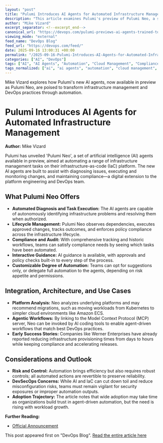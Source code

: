 ```yaml
---
layout: "post"
title: "Pulumi Introduces AI Agents for Automated Infrastructure Management"
description: "This article examines Pulumi's preview of Pulumi Neo, a suite of AI agents designed to automate infrastructure-as-code (IaC) management, issue diagnosis, and task execution. It details the value for DevOps teams, compliance tracking, and the integration of AI agents into platform engineering, as well as the impacts and caution required when automating with AI."
author: "Mike Vizard"
excerpt_separator: <!--excerpt_end-->
canonical_url: "https://devops.com/pulumi-previews-ai-agents-trained-to-automate-infrastructure-management/?utm_source=rss&utm_medium=rss&utm_campaign=pulumi-previews-ai-agents-trained-to-automate-infrastructure-management"
viewing_mode: "external"
feed_name: "DevOps Blog"
feed_url: "https://devops.com/feed/"
date: 2025-09-16 13:00:31 +00:00
permalink: "/2025-09-16-Pulumi-Introduces-AI-Agents-for-Automated-Infrastructure-Management.html"
categories: ["AI", "DevOps"]
tags: ["AI", "AI Agents", "Automation", "Cloud Management", "Compliance", "DevOps", "DevSecOps", "Digital Workforce", "IaC", "IT Infrastructure", "MCP", "Platform Engineering", "Platform Engineering Tools", "Policy Enforcement", "Posts", "Pulumi", "Pulumi Neo", "Social Facebook", "Social LinkedIn", "Social X", "Task Automation"]
tags_normalized: ["ai", "ai agents", "automation", "cloud management", "compliance", "devops", "devsecops", "digital workforce", "iac", "it infrastructure", "mcp", "platform engineering", "platform engineering tools", "policy enforcement", "posts", "pulumi", "pulumi neo", "social facebook", "social linkedin", "social x", "task automation"]
---
```


Mike Vizard explores how Pulumi's new AI agents, now available in preview as Pulumi Neo, are poised to transform infrastructure management and DevOps practices through automation.<!--excerpt_end-->

# Pulumi Introduces AI Agents for Automated Infrastructure Management

**Author:** Mike Vizard

Pulumi has unveiled 'Pulumi Neo', a set of artificial intelligence (AI) agents available in preview, aimed at automating a range of infrastructure management tasks on their infrastructure-as-code (IaC) platform. The new AI agents are built to assist with diagnosing issues, executing and monitoring changes, and maintaining compliance—a digital extension to the platform engineering and DevOps team.

## What Pulumi Neo Offers

- **Automated Diagnosis and Task Execution:** The AI agents are capable of autonomously identifying infrastructure problems and resolving them when authorized.
- **Lifecycle Management:** Pulumi Neo observes dependencies, executes approved changes, tracks outcomes, and enforces policy compliance across the infrastructure lifecycle.
- **Compliance and Audit:** With comprehensive tracking and historic workflows, teams can satisfy compliance needs by seeing which tasks have been automated.
- **Interactive Guidance:** AI guidance is available, with approvals and policy checks built-in to every step of the process.
- **Customizable Degree of Automation:** Teams can opt for suggestions only, or delegate full automation to the agents, depending on risk appetite and permissions.

## Integration, Architecture, and Use Cases

- **Platform Analysis:** Neo analyzes underlying platforms and may recommend migrations, such as moving workloads from Kubernetes to simpler cloud environments like Amazon ECS.
- **Agentic Workflows:** By linking to the Model Context Protocol (MCP) server, Neo can be invoked by AI coding tools to enable agent-driven workflows that match best DevOps practices.
- **Early Success Stories:** Companies like Werner Enterprises have already reported reducing infrastructure provisioning times from days to hours while keeping compliance and accelerating releases.

## Considerations and Outlook

- **Risk and Control:** Automation brings efficiency but also requires robust controls; all automated actions are revertible to preserve reliability.
- **DevSecOps Concerns:** While AI and IaC can cut down toil and reduce misconfiguration risks, teams must remain vigilant for security exposures or improper automation outputs.
- **Adoption Trajectory:** The article notes that wide adoption may take time as organizations build trust in agent-driven automation, but the need is rising with workload growth.

**Further Reading:**

- [Official Announcement](https://devops.com/pulumi-previews-ai-agents-trained-to-automate-infrastructure-management/)

This post appeared first on "DevOps Blog". [Read the entire article here](https://devops.com/pulumi-previews-ai-agents-trained-to-automate-infrastructure-management/?utm_source=rss&utm_medium=rss&utm_campaign=pulumi-previews-ai-agents-trained-to-automate-infrastructure-management)
